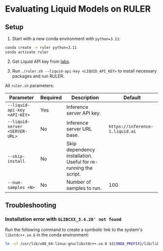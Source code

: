 # Evaluating Liquid Models on RULER

## Setup

1. Start with a new conda environment with `python=3.11`:

```bash
conda create -n ruler python=3.11
conda activate ruler
```

2. Get Liquid API key from [labs](https://labs.liquid.ai/settings).

3. Run `./ruler.sh --liquid-api-key <LIQUID_API_KEY>` to install necessary packages and run RULER.

All `ruler.sh` parameters:

| Parameter | Required | Description | Default |
| --- | --- | --- | --- |
| `--liquid-api-key <API-KEY>` | Yes | Inference server API key. | |
| `--liquid-server <SERVER-URL>` | No | Inference server URL base. | `https://inference-1.liquid.ai` |
| `--skip-install` | No | Skip dependency installation. Useful for re-running the script. | |
| `--num-samples <N>` | No | Number of samples to run. | 100 |

## Troubleshooting

### Installation error with `GLIBCXX_3.4.20' not found`

Run the following command to create a symbolic link to the system's `libstdc++.so.6` in the conda environment:

```bash
ln -sf /usr/lib/x86_64-linux-gnu/libstdc++.so.6 ${CONDA_PREFIX}/lib/libstdc++.so.6
```
